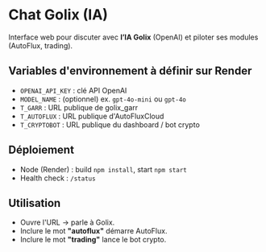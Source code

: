 
# Chat Golix (IA)
Interface web pour discuter avec **l’IA Golix** (OpenAI) et piloter ses modules (AutoFlux, trading).

## Variables d'environnement à définir sur Render
- `OPENAI_API_KEY` : clé API OpenAI
- `MODEL_NAME` : (optionnel) ex. `gpt-4o-mini` ou `gpt-4o`
- `T_GARR` : URL publique de golix_garr
- `T_AUTOFLUX` : URL publique d'AutoFluxCloud
- `T_CRYPTOBOT` : URL publique du dashboard / bot crypto

## Déploiement
- Node (Render) : build `npm install`, start `npm start`
- Health check : `/status`

## Utilisation
- Ouvre l'URL → parle à Golix.
- Inclure le mot **"autoflux"** démarre AutoFlux.
- Inclure le mot **"trading"** lance le bot crypto.
